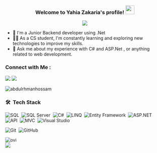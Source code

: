 


<h3 align="center">
  Welcome to Yahia Zakaria's profile!
  <img src="https://media.giphy.com/media/hvRJCLFzcasrR4ia7z/giphy.gif" width="28">
</h3>

<!-- Typing SVG by DenverCoder1 - https://github.com/DenverCoder1/readme-typing-svg -->
<p align="center">
  <a href="https://github.com/DenverCoder1/readme-typing-svg"><img src="https://readme-typing-svg.herokuapp.com/?lines=Backend%20developer;Always%20learning%20new%20things&font=Fira%20Code&center=true&width=440&height=45&color=f75c7e&vCenter=true&size=22"></a>
</p> 


- 🏢 I'm a Junior Backend developer using .Net 
- 👨‍💻 As a CS student, I'm constantly learning and exploring new technologies to improve my skills.
- 💬 Ask me about my experience with C# and ASP.Net , or anything related to web development.


### Connect with Me :

<a href="https://www.linkedin.com/in/yahia-zakaria-905b98246/" target="_blank"><img src="https://img.shields.io/badge/-Yahia%20Zakaria-0077B5?style=for-the-badge&logo=Linkedin&logoColor=white"/></a>
<a href="mailto:yahiazakaria369@gmail.com" target="_blank"><img src="https://img.shields.io/badge/-Yahia%20Zakaria-EA2328?style=for-the-badge&logo=Gmail&logoColor=red"/></a>

<p align="left"> <img src="https://komarev.com/ghpvc/?username=Yahia-Zakaria20&label=Profile%20views&color=0e75b6&style=flat" alt="abdulrhmanhossam" /> </p>

### 🛠 &nbsp;Tech Stack
<img src="https://img.shields.io/badge/-SQL-05122A?style=flat&logo=microsoft%20sql%20server&logoColor=CC2927" alt="SQL">&nbsp;
<img src="https://img.shields.io/badge/-SQL%20Server-05122A?style=flat&logo=microsoft%20sql%20server&logoColor=CC2927" alt="SQL Server">&nbsp;
<img src="https://img.shields.io/badge/c%23-05122A?style=flat&logo=c-sharp&logoColor=5C2D91" alt="C#">&nbsp;
<img src="https://img.shields.io/badge/-LINQ-05122A?style=flat&logo=.NET&logoColor=512BD4" alt="LINQ">&nbsp;
<img src="https://img.shields.io/badge/-Entity%20Framework-05122A?style=flat&logo=.NET&logoColor=512BD4" alt="Entity Framework">&nbsp;
<img src="https://img.shields.io/badge/-ASP.NET-05122A?style=flat&logo=dotnet&logoColor=512BD4" alt="ASP.NET">&nbsp;
<img src="https://img.shields.io/badge/-API-05122A?style=flat&logo=dotnet&logoColor=512BD4" alt="API">&nbsp;
<img src="https://img.shields.io/badge/-MVC-05122A?style=flat&logo=dotnet&logoColor=512BD4" alt="MVC">&nbsp;
<img src="https://img.shields.io/badge/-Visual%20Studio-05122A?style=flat&logo=visual%20studio&logoColor=5C2D91" alt="Visual Studio">&nbsp;

![Git](https://img.shields.io/badge/-Git-05122A?style=flat&logo=git)&nbsp;
![GitHub](https://img.shields.io/badge/-GitHub-05122A?style=flat&logo=github)&nbsp;



<img align="left" src="https://github-readme-stats.vercel.app/api/top-langs?username=Yahia-Zakaria20&show_icons=true&locale=en&layout=compact&theme=chartreuse-dark" alt="ovi" />
<br>
<a href="https://komarev.com/ghpvc/?Yahia-Zakaria20&style=for-the-badge">
    <img src="https://komarev.com/ghpvc/?username=Yahia-Zakaria20&style=for-the-badge">
</a>



